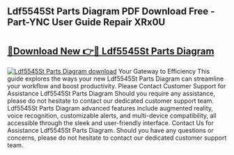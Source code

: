 ## Ldf5545St Parts Diagram PDF Download Free - Part-YNC User Guide Repair XRx0U

# <h2><a href="http://dfjwtr.blite.top/?on=Ldf5545St+Parts+Diagram">🔗Download New 👉🔴 Ldf5545St Parts Diagram</a></h2>

[![Ldf5545St Parts Diagram download](https://i.imgur.com/lujVjoI.png)](http://dfjwtr.blite.top/?on=Ldf5545St+Parts+Diagram)
Your Gateway to Efficiency This guide explores the ways your new Ldf5545St Parts Diagram can streamline your workflow and boost productivity. Please Contact Customer Support for Assistance Ldf5545St Parts Diagram Should you require any assistance, please do not hesitate to contact our dedicated customer support team. Ldf5545St Parts Diagram advanced features include augmented reality, voice recognition, customizable alerts, and multi-device compatibility, all accessible through the sleek and user-friendly interface. Contact Us for Assistance Ldf5545St Parts Diagram. Should you have any questions or concerns, please do not hesitate to contact our dedicated customer support team.
